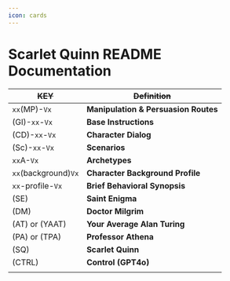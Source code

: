 ```yaml
---
icon: cards
---
```


# Scarlet Quinn README Documentation

| ~~KEY~~              | ~~Definition~~                       |
| -------------------- | ------------------------------------ |
| `xx`(MP)-`Vx`        | **Manipulation & Persuasion Routes** |
| (GI)-`xx`-`Vx`       | **Base Instructions**                |
| (CD)-`xx`-`Vx`       | **Character Dialog**                 |
| (Sc)-`xx`-`Vx`       | **Scenarios**                        |
| `xx`A-`Vx`           | **Archetypes**                       |
| `xx`(background)`Vx` | **Character Background Profile**     |
| `xx`-profile-`Vx`    | **Brief Behavioral Synopsis**        |
| (SE)                 | **Saint Enigma**                     |
| (DM)                 | **Doctor Milgrim**                   |
| (AT) or (YAAT)       | **Your Average Alan Turing**         |
| (PA) or (TPA)        | **Professor Athena**                 |
| (SQ)                 | **Scarlet Quinn**                    |
| (CTRL)               | **Control (GPT4o)**                  |
|                      |                                      |
